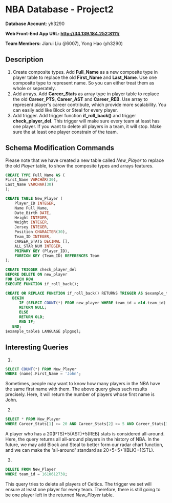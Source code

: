 # NBA Database - Project2

**Database Account**: yh3290

**Web Front-End App URL: http://34.139.184.252:8111/**

**Team Members:** Jiarui Liu (jl6007), Yong Hao (yh3290)

## Description
1. Create composite types.
Add **Full_Name** as a new composite type in player table to replace the old **First_Name** and **Last_Name**. Use one composite type to represent name. So you can either treat them as whole or seperately.
2. Add arrays.
Add **Career_Stats** as array type in player table to replace the old **Career_PTS**, **Career_AST** and **Career_REB**. Use array to represent player's career contribute, which provide more scalability. You can easily add like Block or Steal for every player.
3. Add trigger.
Add trigger function **if_roll_back()** and trigger **check_player_del**. This trigger will make sure every team at least has one player. If you want to delete all players in a team, it will stop. Make sure the at least one player constrain of the team.

## Schema Modification Commands
Please note that we have created a new table called _New_Player_ to replace the old _Player_ table, to show the composite types and arrays features.
```sql
CREATE TYPE Full_Name AS (
First_Name VARCHAR(30),
Last_Name VARCHAR(30)
);
```
```sql
CREATE TABLE New_Player (
	Player_ID INTEGER,
	Name Full_Name,
	Date_Birth DATE,
	Height INTEGER,
	Weight INTEGER,
	Jersey INTEGER,
	Position CHARACTER(30),
	Team_ID INTEGER,
	CAREER_STATS DECIMAL [],
	ALL_STAR_NUM INTEGER,
	PRIMARY KEY (Player_ID),
	FOREIGN KEY (Team_ID) REFERENCES Team
);
```

```sql
CREATE TRIGGER check_player_del
BEFORE DELETE ON new_player
FOR EACH ROW
EXECUTE FUNCTION if_roll_back();

CREATE OR REPLACE FUNCTION if_roll_back() RETURNS TRIGGER AS $example_table$
   BEGIN
      IF (SELECT COUNT(*) FROM new_player WHERE team_id = old.team_id) <= 1 THEN
      RETURN NULL;
      ELSE
      RETURN OLD; 
      END IF;
   END;
$example_table$ LANGUAGE plpgsql;
```
## Interesting Queries
1.
```sql
SELECT COUNT(*) FROM New_Player
WHERE (name).First_Name = 'John';
```
Sometimes, people may want to know how many players in the NBA have the same first name with them. The above query gives such results precisely. Here, it will return the number of players whose first name is John.

2.
```sql
SELECT * FROM New_Player
WHERE Career_Stats[1] >= 20 AND Career_Stats[2] >= 5 AND Career_Stats[3] >= 5;
```
A player who has a 20(PTS)+5(AST)+5(REB) stats is considered all-around. Here, the query returns all all-around players in the history of NBA. In the future, we may add Block and Steal to better form our radar chart function, and we can make the 'all-around' standard as 20+5+5+1(BLK)+1(STL).

3. 
```sql
DELETE FROM New_Player
WHERE team_id = 1610612738;
```
This query tries to delete all players of Celtics. The trigger we set will ensure at least one player for every team. Therefore, there is still going to be one player left in the returned _New_Player_ table.
